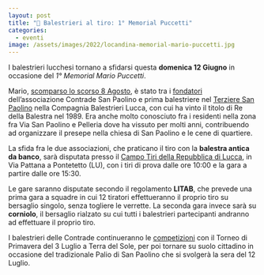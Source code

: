 ```yaml
---
layout: post
title: "🎯 Balestrieri al tiro: 1° Memorial Puccetti"
categories:
  - eventi
image: /assets/images/2022/locandina-memorial-mario-puccetti.jpg
---
```


I balestrieri lucchesi tornano a sfidarsi questa **domenica 12 Giugno** in
occasione del *1° Memorial Mario Puccetti*.

<!-- more -->

Mario,
[scomparso lo scorso 8 Agosto](https://consanpaolino.org/2021/ciao-mario), è
stato tra i
[fondatori](https://consanpaolino.org/2019/nascita-associazione-contrade-san-paolino)
dell’associazione Contrade San Paolino e prima balestriere nel [Terziere San
Paolino](https://consanpaolino.org/terzieri-lucca) nella Compagnia Balestrieri
Lucca, con cui ha vinto il titolo di Re della Balestra nel 1989. Era anche molto
conosciuto fra i residenti nella zona fra Via San Paolino e Pelleria dove ha
vissuto per molti anni, contribuendo ad organizzare il presepe nella chiesa di
San Paolino e le cene di quartiere.

La sfida fra le due associazioni, che praticano il tiro con la **balestra antica
da banco**, sarà disputata presso il
[Campo Tiri della Repubblica di Lucca](https://goo.gl/maps/j7VtRqNSK9Eyjjmf7),
in Via Pattana a Pontetetto (LU), con i tiri di prova dalle ore 10:00 e la gara
a partire dalle ore 15:30.

Le gare saranno disputate secondo il regolamento **LITAB**, che prevede una
prima gara a squadre in cui 12 tiratori effettueranno il proprio tiro su
bersaglio singolo, senza togliere le verrette. La seconda gara invece sarà su
**corniolo**, il bersaglio rialzato su cui tutti i balestrieri partecipanti
andranno ad effettuare il proprio tiro.

I balestrieri delle Contrade continueranno le
[competizioni](/eventi-lucca-2022) con il Torneo di Primavera del 3 Luglio a
Terra del Sole, per poi tornare su suolo cittadino in occasione del tradizionale
Palio di San Paolino che si svolgerà la sera del 12 Luglio.
